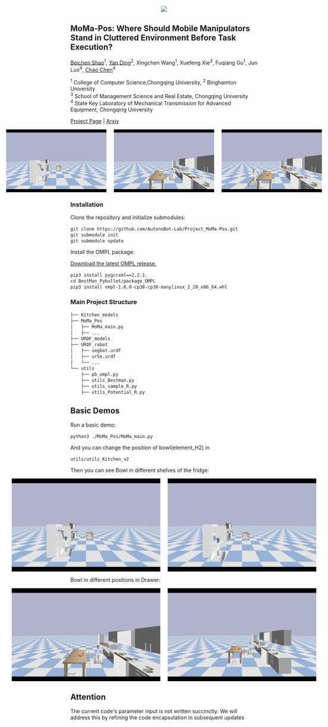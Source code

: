 <p align="center">
  <img src="image/logo.jpg" width="500">
</p>

## MoMa-Pos: Where Should Mobile Manipulators Stand in Cluttered Environment Before Task Execution?
[Beichen Shao](https://github.com/ssspeg)<sup>1</sup>, [Yan Ding](https://yding25.com/)<sup>2</sup>, Xingchen Wang<sup>1</sup>, Xuefeng Xie<sup>3</sup>, Fuqiang Gu<sup>1</sup>, Jun Luo<sup>4</sup>, [Chao Chen](http://www.cs.cqu.edu.cn/info/1274/3804.htm)<sup>4</sup>  

<sup>1</sup> College of Computer Science,Chongqing University, <sup>2</sup> Binghamton University  
<sup>3</sup> School of Management Science and Real Estate, Chongqing University  
<sup>4</sup> State Key Laboratory of Mechanical Transmission for Advanced Equipment, Chongqing University  


[Project Page](https://yding25.com/MoMa-Pos/) | [Arxiv](https://arxiv.org/abs/2403.19940)

<div style="display: flex; justify-content: center;">  
  <img src="image/Fridge_sample.png" style="width: 270px; margin: 0 10px;" alt="Fridge Sample">  
  <img src="image/Drawer_sample.png" style="width: 270px; margin: 0 10px;" alt="Drawer Sample">  
  <img src="image/Table_sample.png" style="width: 270px; margin: 0 10px;" alt="Table Sample">  
</div>  

### Installation

Clone the repository and initialize submodules:

```
git clone https://github.com/AutonoBot-Lab/Project_MoMa-Pos.git
git submodule init
git submodule update
```
Install the OMPL package:

[Download the latest OMPL release.](https://github.com/ompl/ompl/releases/tag/prerelease)

```
pip3 install pygccxml==2.2.1.
cd BestMan_Pybullet/package_OMPL
pip3 install ompl-1.6.0-cp38-cp38-manylinux_2_28_x86_64.whl
```
### Main Project Structure
```
├── Kitchen_models
├── MoMa_Pos
│   ├── MoMa_main.py
│   ├── ...
├── URDF_models
├── URDF_robot
│   ├── segbot.urdf
│   ├── ur5e.urdf
│   └── ...
└── utils
    ├── pb_ompl.py
    ├── utils_Bestman.py
    ├── utils_sample_R.py
    ├── utils_Potential_R.py
```

## Basic Demos

Run a basic demo:
```
python3 ./MoMa_Pos/MoMa_main.py
```
And you can change the position of bowl(element_H2) in 
```
utils/utils_Kitchen_v2
```
Then you can see Bowl in different shelves of the fridge:  
<div style="display: flex; justify-content: center;">  
  <img src="image/Fridge_sample.png" style="width: 400px; margin: 0 10px;" alt="Fridge Sample">  
  <img src="image/Fridge_sample2.png" style="width: 400px; margin: 0 10px;" alt="Drawer Sample">  
</div>    

Bowl in different positions in Drawer:  
<div style="display: flex; justify-content: center;">  
  <img src="image/Drawer_sample.png" style="width: 400px; margin: 0 10px;" alt="Fridge Sample">  
  <img src="image/Drawer_sample2.png" style="width: 400px; margin: 0 10px;" alt="Drawer Sample">  
</div> 

## Attention
The current code's parameter input is not written succinctly. We will address this by refining the code encapsulation in subsequent updates
